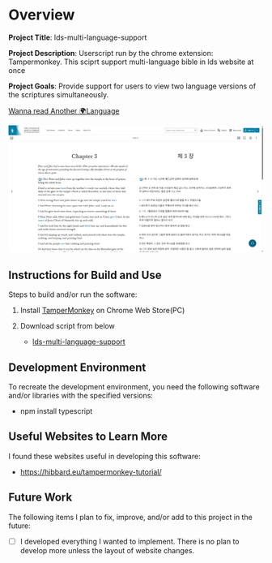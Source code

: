 # Overview

**Project Title**: lds-multi-language-support

**Project Description**: Userscript run by the chrome extension: Tampermonkey. This sciprt support multi-language bible in lds website at once

**Project Goals**: Provide support for users to view two language versions of the scriptures simultaneously.

[Wanna read Another 🌍Language](https://yucheol-son-byui.github.io/lds-multi-language-support/index.html)

![Example](/docs/screenshot.png)

## Instructions for Build and Use

Steps to build and/or run the software:

1. Install [TamperMonkey](https://chromewebstore.google.com/detail/tampermonkey/dhdgffkkebhmkfjojejmpbldmpobfkfo) on Chrome Web Store(PC)

2. Download script from below
   - [lds-multi-language-support](https://yucheol-son-byui.github.io/lds-multi-language-support/src/lds-multi-language-support.user.js)


## Development Environment

To recreate the development environment, you need the following software and/or libraries with the specified versions:

* npm install typescript

## Useful Websites to Learn More

I found these websites useful in developing this software:

* https://hibbard.eu/tampermonkey-tutorial/

## Future Work

The following items I plan to fix, improve, and/or add to this project in the future:

* [ ] I developed everything I wanted to implement. There is no plan to develop more unless the layout of website changes.